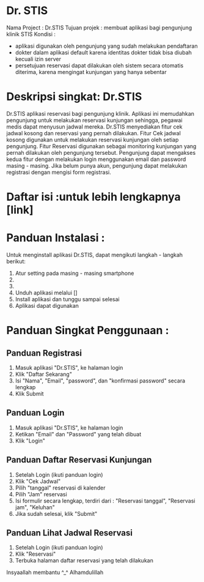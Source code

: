 # Dr. STIS
Nama Project : Dr.STIS
Tujuan projek : membuat aplikasi bagi pengunjung klinik STIS
Kondisi : 
- aplikasi digunakan oleh pengunjung yang sudah melakukan pendaftaran
- dokter dalam aplikasi default karena identitas dokter tidak bisa diubah kecuali izin server
- persetujuan reservasi dapat dilakukan oleh sistem secara otomatis diterima, karena mengingat kunjungan yang hanya sebentar

# Deskripsi singkat: Dr.STIS
Dr.STIS aplikasi reservasi bagi pengunjung klinik. Aplikasi ini memudahkan pengunjung untuk melakukan reservasi kunjungan sehingga, pegawai medis dapat menyusun jadwal mereka. Dr.STIS menyediakan fitur cek jadwal kosong dan reservasi yang pernah dilakukan. Fitur Cek jadwal kosong digunakan untuk melakukan reservasi kunjungan oleh setiap pengunjung. Fitur Reservasi digunakan sebagai monitoring kunjungan yang pernah dilakukan oleh pengunjung tersebut. Pengunjung dapat mengakses kedua fitur dengan melakukan login menggunakan email dan password masing - masing. Jika belum punya akun, pengunjung dapat melakukan registrasi dengan mengisi form registrasi. 

# Daftar isi :untuk lebih lengkapnya [link]

# Panduan Instalasi :
Untuk menginstall aplikasi Dr.STIS, dapat mengikuti langkah - langkah berikut:
1. Atur setting pada masing - masing smartphone
2. 
3.
4. Unduh aplikasi melalui [] 
5. Install aplikasi dan tunggu sampai selesai
6. Aplikasi dapat digunakan

# Panduan Singkat Penggunaan :
## Panduan Registrasi
1. Masuk aplikasi "Dr.STIS", ke halaman login 
2. Klik "Daftar Sekarang"
3. Isi "Nama", "Email", "password", dan "konfirmasi password" secara lengkap
4. Klik Submit

## Panduan Login
1. Masuk aplikasi "Dr.STIS", ke halaman login
2. Ketikan "Email" dan "Password" yang telah dibuat
3. Klik "Login"

## Panduan Daftar Reservasi Kunjungan
1. Setelah Login (ikuti panduan login)
2. Klik "Cek Jadwal"
3. Pilih "tanggal" reservasi di kalender
4. Pilih "Jam" reservasi
5. Isi formulir secara lengkap, terdiri dari : "Reservasi tanggal", "Reservasi jam", "Keluhan"
6. Jika sudah selesai, klik "Submit"

## Panduan Lihat Jadwal Reservasi
1. Setelah Login (ikuti panduan login)
2. Klik "Reservasi"
3. Terbuka halaman daftar reservasi yang telah dilakukan

Insyaallah membantu ^_^
Alhamdulillah
